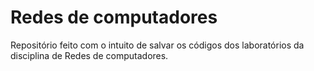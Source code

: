 # Redes de computadores
Repositório feito com o intuito de salvar os códigos dos laboratórios da disciplina de Redes de computadores.

